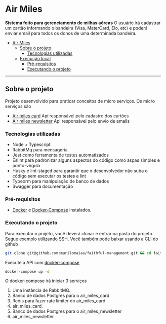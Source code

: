 # Air Miles
**Sistema feito para gerenciamento de milhas aéreas**
O usuário irá cadastrar um cartão informando o bandeira (Visa, MaterCard, Elo, etc) e poderá enviar email para todos os donos de uma determinada bandeira.


- [Air Miles](#air-miles)
  - [Sobre o projeto](#sobre-o-projeto)
    - [Tecnologias utilizadas](#tecnologias-utilizadas)
  - [Execução local](#execução-local)
    - [Pré-requisitos](#pré-requisitos)
    - [Executando o projeto](#executando-o-projeto)

---

## Sobre o projeto
Projeto desenvolvido para praticar conceitos de micro serviços. Os micro serviços são
- [Air miles card](https://github.com/murilomaiaa/air_miles_card) 
Api responsável pelo cadastro dos cartões
- [Air miles newsletter](https://github.com/murilomaiaa/air_miles_newsletter) 
Api responsável pelo envio de emails

### Tecnologias utilizadas
- Node + Typescript
- RabbitMq para mensageria
- Jest como ferramenta de testes automatizados
- Eslint para padronizar alguns aspectos do código como aspas simples e ponto-vírgula
- Husky e lint-staged para garantir que o desenvolvedor não suba o código sem executar os testes e lint
- Typeorm para manipulação de banco de dados
- Swagger para documentação

### Pré-requisitos

- [Docker](https://docs.docker.com/get-docker/) e [Docker-Compose](https://docs.docker.com/compose/install/) instalados.

### Executando o projeto

Para executar o projeto, você deverá clonar e entrar na pasta do projeto. Segue exemplo utilizando SSH. Você também pode baixar usando a CLI do github

```sh
git clone git@github.com:murilomaiaa/faithful-management.git && cd faithful-management

```

Execute a API com [docker-compose](./docker-compose.yml)

```sh
docker-compose up -d
```
O docker-compose irá iniciar 3 serviços
1. Uma instância de RabbitMQ.
2. Banco de dados Postgres para o air_miles_card
3. Redis para fazer rate limiter do air_miles_card
4. air_miles_card.
5. Banco de dados Postgres para o air_miles_newsletter
6. air_miles_newsletter
